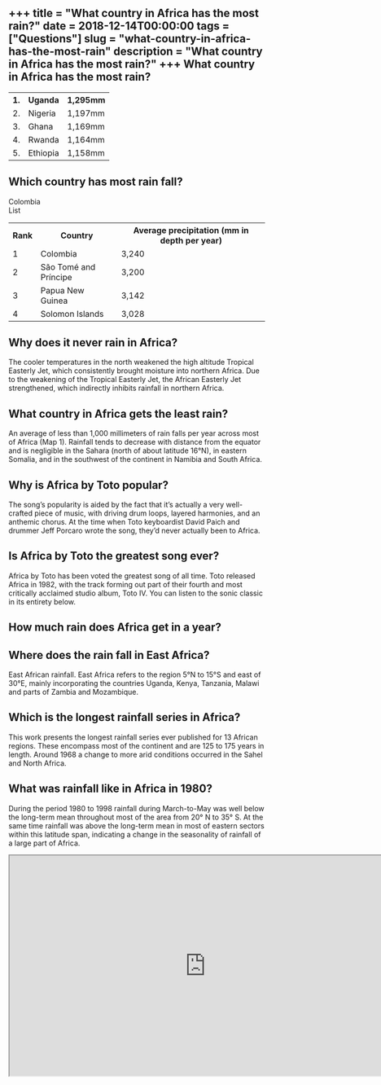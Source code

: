 +++
title = "What country in Africa has the most rain?"
date = 2018-12-14T00:00:00
tags = ["Questions"]
slug = "what-country-in-africa-has-the-most-rain"
description = "What country in Africa has the most rain?"
+++
What country in Africa has the most rain?
-----------------------------------------

<table><tr><th>1.</th><th>Uganda</th><th>1,295mm</th></tr><tr><td>2.</td><td>Nigeria</td><td>1,197mm</td></tr><tr><td>3.</td><td>Ghana</td><td>1,169mm</td></tr><tr><td>4.</td><td>Rwanda</td><td>1,164mm</td></tr><tr><td>5.</td><td>Ethiopia</td><td>1,158mm</td></tr></table>

Which country has most rain fall?
---------------------------------

Colombia  
List

<table><tr><th>Rank</th><th>Country</th><th>Average precipitation (mm in depth per year)</th></tr><tr><td>1</td><td>Colombia</td><td>3,240</td></tr><tr><td>2</td><td>São Tomé and Príncipe</td><td>3,200</td></tr><tr><td>3</td><td>Papua New Guinea</td><td>3,142</td></tr><tr><td>4</td><td>Solomon Islands</td><td>3,028</td></tr></table>

Why does it never rain in Africa?
---------------------------------

The cooler temperatures in the north weakened the high altitude Tropical Easterly Jet, which consistently brought moisture into northern Africa. Due to the weakening of the Tropical Easterly Jet, the African Easterly Jet strengthened, which indirectly inhibits rainfall in northern Africa.

What country in Africa gets the least rain?
-------------------------------------------

An average of less than 1,000 millimeters of rain falls per year across most of Africa (Map 1). Rainfall tends to decrease with distance from the equator and is negligible in the Sahara (north of about latitude 16°N), in eastern Somalia, and in the southwest of the continent in Namibia and South Africa.

Why is Africa by Toto popular?
------------------------------

The song’s popularity is aided by the fact that it’s actually a very well-crafted piece of music, with driving drum loops, layered harmonies, and an anthemic chorus. At the time when Toto keyboardist David Paich and drummer Jeff Porcaro wrote the song, they’d never actually been to Africa.

Is Africa by Toto the greatest song ever?
-----------------------------------------

Africa by Toto has been voted the greatest song of all time. Toto released Africa in 1982, with the track forming out part of their fourth and most critically acclaimed studio album, Toto IV. You can listen to the sonic classic in its entirety below.

How much rain does Africa get in a year?
----------------------------------------

Where does the rain fall in East Africa?
----------------------------------------

East African rainfall. East Africa refers to the region 5°N to 15°S and east of 30°E, mainly incorporating the countries Uganda, Kenya, Tanzania, Malawi and parts of Zambia and Mozambique.

Which is the longest rainfall series in Africa?
-----------------------------------------------

This work presents the longest rainfall series ever published for 13 African regions. These encompass most of the continent and are 125 to 175 years in length. Around 1968 a change to more arid conditions occurred in the Sahel and North Africa.

What was rainfall like in Africa in 1980?
-----------------------------------------

During the period 1980 to 1998 rainfall during March-to-May was well below the long-term mean throughout most of the area from 20° N to 35° S. At the same time rainfall was above the long-term mean in most of eastern sectors within this latitude span, indicating a change in the seasonality of rainfall of a large part of Africa.

<iframe allow="accelerometer; autoplay; clipboard-write; encrypted-media; gyroscope; picture-in-picture" allowfullscreen="" class="__youtube_prefs__  epyt-is-override  no-lazyload" data-no-lazy="1" data-origheight="433" data-origwidth="770" data-skipgform_ajax_framebjll="" height="433" id="_ytid_38348" loading="lazy" src="https://www.youtube.com/embed/DWfY9GRe7SI?enablejsapi=1&autoplay=0&cc_load_policy=0&cc_lang_pref=&iv_load_policy=1&loop=0&modestbranding=0&rel=1&fs=1&playsinline=0&autohide=2&theme=dark&color=red&controls=1&" title="YouTube player" width="770"></iframe>